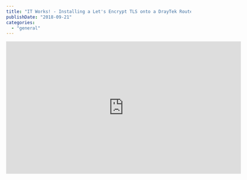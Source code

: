 ```yaml
---
title: "IT Works! - Installing a Let's Encrypt TLS onto a DrayTek Router"
publishDate: "2018-09-21"
categories: 
  - "general"
---
```



<iframe width="640" height="360" src="https://youtu.be/OwW6PROiLn4" frameborder="0" allowfullscreen="allowfullscreen"></iframe>
